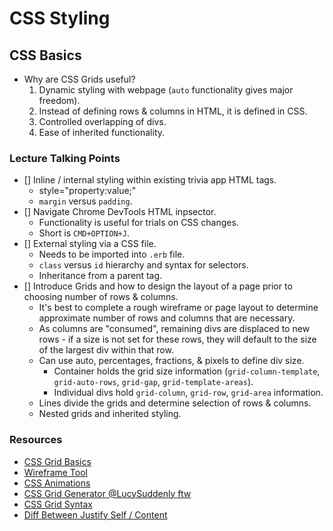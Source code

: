 # CSS Styling

## CSS Basics

- Why are CSS Grids useful? 
  1. Dynamic styling with webpage (`auto` functionality gives major freedom). 
  2. Instead of defining rows & columns in HTML, it is defined in CSS. 
  3. Controlled overlapping of divs. 
  4. Ease of inherited functionality. 

### Lecture Talking Points

- [] Inline / internal styling within existing trivia app HTML tags.
    - style="property:value;"
    - `margin` versus `padding`.
- [] Navigate Chrome DevTools HTML inpsector. 
    - Functionality is useful for trials on CSS changes. 
    - Short is `CMD+OPTION+J`. 
- [] External styling via a CSS file. 
    - Needs to be imported into `.erb` file. 
    - `class` versus `id` hierarchy and syntax for selectors. 
    - Inheritance from a parent tag. 
- [] Introduce Grids and how to design the layout of a page prior to choosing number of rows & columns. 
    - It's best to complete a rough wireframe or page layout to determine approximate number of rows and columns that are necessary. 
    - As columns are "consumed", remaining divs are displaced to new rows - if a size is not set for these rows, they will default to the size of the largest div within that row. 
    - Can use auto, percentages, fractions, & pixels to define div size. 
        - Container holds the grid size information (`grid-column-template`, `grid-auto-rows`, `grid-gap`, `grid-template-areas`). 
        - Individual divs hold `grid-column`, `grid-row`, `grid-area` information. 
    - Lines divide the grids and determine selection of rows & columns. 
    - Nested grids and inherited styling. 

### Resources

- [CSS Grid Basics](https://developer.mozilla.org/en-US/docs/Web/CSS/CSS_Grid_Layout/Basic_Concepts_of_Grid_Layout)
- [Wireframe Tool](https://wireframe.cc/)
- [CSS Animations](https://www.w3schools.com/css/css3_animations.asp)
- [CSS Grid Generator @LucySuddenly ftw](https://cssgrid-generator.netlify.com/)
- [CSS Grid Syntax](http://grid.malven.co/)
- [Diff Between Justify Self / Content](https://stackoverflow.com/questions/48535585/the-difference-between-justify-self-justify-items-and-justify-content-in-css-gr)